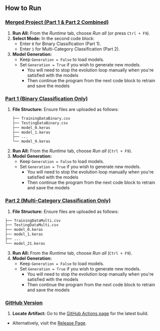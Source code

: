 ## How to Run

### [Merged Project (Part 1 & Part 2 Combined)](https://colab.research.google.com/drive/1TQPJmmdM1IYApCIjUJv7zqW6BrLE1Xw8?usp=sharing)
1. **Run All:** From the *Runtime* tab, choose *Run all* (or press `Ctrl + F9`).
2. **Select Mode:** In the second code block:
   - Enter `0` for Binary Classification (Part 1).
   - Enter `1` for Multi-Category Classification (Part 2).
3. **Model Generation:**
   - Keep `Generation = False` to load models.
   - Set `Generation = True` if you wish to generate new models.
      - You will need to stop the evolution loop manually when you're satisfied with the models
      - Then continue the program from the next code block to retrain and save the models

### [Part 1 (Binary Classification Only)](https://colab.research.google.com/drive/1yWPvQNLIHvBGU2H1twU99vHlXHyQ4qoy?usp=sharing)
1. **File Structure:** Ensure files are uploaded as follows:
   ```bash
   ├── TrainingDataBinary.csv
   ├── TestingDataBinary.csv
   ├── model_0.keras
   ├── model_1.keras
   ├── ...
   └── model_9.keras
   ```
2. **Run All:** From the *Runtime* tab, choose *Run all* (`Ctrl + F9`).
3. **Model Generation:**
   - Keep `Generation = False` to load models.
   - Set `Generation = True` if you wish to generate new models.
      - You will need to stop the evolution loop manually when you're satisfied with the models
      - Then continue the program from the next code block to retrain and save the models

### [Part 2 (Multi-Category Classification Only)](https://colab.research.google.com/drive/1qnW5RpoxxJnOlNlqsaG08w1J8ttIZhjr?usp=sharing)
1. **File Structure:** Ensure files are uploaded as follows:
```bash
├── TrainingDataMulti.csv
├── TestingDataMulti.csv
├── model_0.keras
├── model_1.keras
├── ...
└── model_21.keras
```
3. **Run All:** From the *Runtime* tab, choose *Run all* (`Ctrl + F9`).
4. **Model Generation:**
   - Keep `Generation = False` to load models.
   - Set `Generation = True` if you wish to generate new models.
      - You will need to stop the evolution loop manually when you're satisfied with the models
      - Then continue the program from the next code block to retrain and save the models

### [GitHub Version](https://github.com/Shaderhoth/SecureCyberPhysical)
1. **Locate Artifact:** Go to the [GitHub Actions page](https://github.com/Shaderhoth/SecureCyberPhysical/actions) for the latest build.
- Alternatively, visit the [Release Page](https://github.com/Shaderhoth/SecureCyberPhysical/releases/tag/Results).

